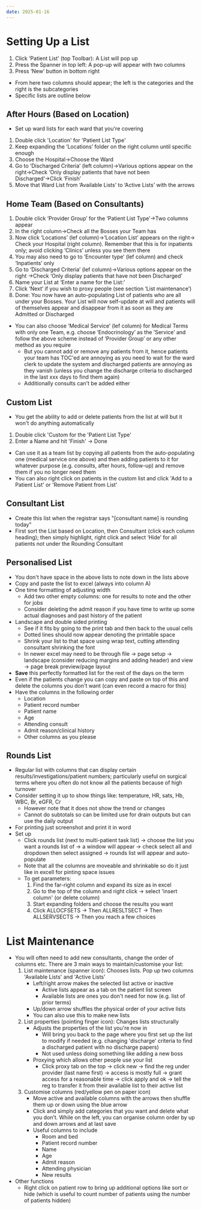 ```yaml
---
date: 2025-01-16
---
```

# Setting Up a List
1. Click ‘Patient List’ (top Toolbar): A List will pop up
2. Press the Spanner in top left: A pop-up will appear with two columns
3. Press ‘New’ button in bottom right
- From here two columns should appear; the left is the categories and the right is the subcategories
- Specific lists are outline below
## After Hours (Based on Location)
- Set up ward lists for each ward that you're covering
1. Double click 'Location' for 'Patient List Type'
2. Keep expanding the ‘Locations’ folder on the right column until specific enough
3. Choose the Hospital→Choose the Ward
4. Go to ‘Discharged Criteria’ (left column)→Various options appear on the right→Check ‘Only display patients that have not been Discharged’→Click ‘Finish’
5. Move that Ward List from ‘Available Lists’ to ‘Active Lists’ with the arrows
## Home Team (Based on Consultants)
1. Double click ‘Provider Group’ for the ‘Patient List Type’→Two columns appear
2. In the right column→Check all the Bosses your Team has
3. Now click ‘Locations’ (lef column)→‘Location List’ appears on the right→ Check your Hospital (right column). Remember that this is for inpatients only; avoid clicking ‘Clinics’ unless you see them there
4. You may also need to go to ‘Encounter type’ (lef column) and check ‘Inpatients’ only
5. Go to ‘Discharged Criteria’ (lef column)→Various options appear on the right →Check ‘Only display patients that have not been Discharged’
6. Name your List at ‘Enter a name for the List:’
7. Click ‘Next’ if you wish to proxy people (see section ‘List maintenance’)
8. Done: You now have an auto-populating List of patients who are all under your Bosses. Your List will now self-update at will and patients will of themselves appear and disappear from it as soon as they are Admitted or Discharged
- You can also choose ‘Medical Service’ (lef column) for Medical Terms with only one Team, e.g. choose ‘Endocrinology’ as the ‘Service’ and follow the above scheme instead of ‘Provider Group’ or any other method as you require
	- But you cannot add or remove any patients from it, hence patients your team has TOC'ed are annoying as you need to wait for the ward clerk to update the system and discharged patients are annoying as they vanish (unless you change the discharge criteria to discharged in the last xxx days to find them again)
	- Additionally consults can't be added either
## Custom List
- You get the ability to add or delete patients from the list at will but it won't do anything automatically
1. Double click 'Custom for the 'Patient List Type'
2. Enter a Name and hit 'Finish' -> Done
- Can use it as a team list by copying all patients from the auto-populating one (medical service one above) and then adding patients to it for whatever purpose (e.g. consults, after hours, follow-up) and remove them if you no longer need them
- You can also right click on patients in the custom list and click 'Add to a Patient List' or 'Remove Patient from List'
## Consultant List
- Create this list when the registrar says "[consultant name] is rounding today"
- First sort the List based on Location, then Consultant (click each column heading); then simply highlight, right click and select ‘Hide’ for all patients not under the Rounding Consultant
## Personalised List
- You don't have space in the above lists to note down in the lists above
- Copy and paste the list to excel (always into column A)
- One time formatting of adjusting width
	- Add two other empty columns: one for results to note and the other for jobs
	- Consider deleting the admit reason if you have time to write up some actual diagnoses and past history of the patient
- Landscape and double sided printing
	- See if it fits by going to the print tab and then back to the usual cells
	- Dotted lines should now appear denoting the printable space
	- Shrink your list to that space using wrap text, cutting attending consultant shrinking the font
	- In newer excel may need to be through file -> page setup -> landscape (consider reducing margins and adding header) and view -> page break preview/page layout
- **Save** this perfectly formatted list for the rest of the days on the term
- Even if the patients change you can copy and paste on top of this and delete the columns you don't want (can even record a macro for this)
- Have the columns in the following order
	- Location
	- Patient record number
	- Patient name
	- Age
	- Attending consult
	- Admit reason/clinical history
	- Other columns as you please
## Rounds List
- Regular list with columns that can display certain results/investigations/patient numbers; particularly useful on surgical terms where you often do not know all the patients because of high turnover
- Consider setting it up to show things like: temperature, HR, sats, Hb, WBC, Br, eGFR, Cr
	- However note that it does not show the trend or changes
	- Cannot do subtotals so can be limited use for drain outputs but can use the daily output
- For printing just screenshot and print it in word
- Set up
	- Click rounds list (next to multi-patient task list) -> choose the list you want a rounds list of -> a window will appear -> check select all and dropdown then select assigned -> rounds list will appear and auto-populate
	- Note that all the columns are moveable and shrinkable so do it just like in excell for pinting space issues
	- To get parameters:
		1. Find the far-right column and expand its size as in excel
		2. Go to the top of the column and right click -> select 'insert column' (or delete column)
		3. Start expanding folders and choose the results you want
		4. Click ALLOCFSETS → Then ALLRESLTSECT → Then ALLSERVSECTS → Then you reach a few choices
# List Maintenance
- You will often need to add new consultants, change the order of columns etc. There are 3 main ways to maintain/customise your list:
	1. List maintenance (spanner icon): Chooses lists. Pop up two columns 'Available Lists' and 'Active Lists'
		- Left/right arrow makes the selected list active or inactive
			- Active lists appear as a tab on the patient list screen
			- Available lists are ones you don't need for now (e.g. list of prior terms)
		- Up/down arrow shuffles the physical order of your active lists
		- You can also use this to make new lists
	2. List properties (pointing finger icon): Changes lists structurally
		- Adjusts the properties of the list you're now in
			- Will bring you back to the page where you first set up the list to modify if needed (e.g. changing 'discharge' criteria to find a discharged patient with no discharge papers)
			- Not used unless doing something like adding a new boss
		- Proxying which allows other people use your list
			- Click proxy tab on the top → click new → find the reg under provider (last name first) -> access is mostly full -> grant access for a reasonable time -> click apply and ok -> tell the reg to transfer it from their available list to their active list
	3. Customise columns (red/yellow pen on paper icon)
		- Move active and available columns with the arrows then shuffle them up or down using the blue arrow
		- Click and simply add categories that you want and delete what you don’t. While on the left, you can organise column order by up and down arrows and at last save
		- Useful columns to include
			- Room and bed
			- Patient record number
			- Name
			- Age
			- Admit reason
			- Attending physician
			- New results
- Other functions
	- Right click on patient row to bring up additional options like sort or hide (which is useful to count number of patients using the number of patients hidden)